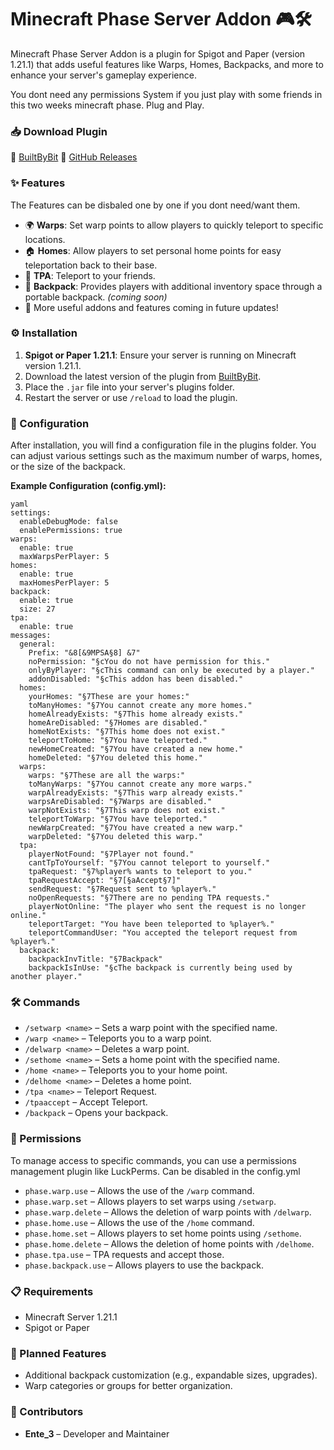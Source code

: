 # Minecraft Phase Server Addon 🎮🛠️

Minecraft Phase Server Addon is a plugin for Spigot and Paper (version 1.21.1) that adds useful features like Warps, Homes, Backpacks, and more to enhance your server's gameplay experience.

You dont need any permissions System if you just play with some friends in this two weeks minecraft phase.
Plug and Play.

### 📥 Download Plugin

🔗 [BuiltByBit](https://builtbybit.com/resources/minecraft-phase-server-addon.52980/)
🔗 [GitHub Releases](https://github.com/Inconnu-Development/Minecraft-Phase-Server-Addon/releases)

### ✨ Features

The Features can be disbaled one by one if you dont need/want them.

- 🌍 **Warps**: Set warp points to allow players to quickly teleport to specific locations.
- 🏠 **Homes**: Allow players to set personal home points for easy teleportation back to their base.
- 🤝 **TPA**: Teleport to your friends.
- 🎒 **Backpack**: Provides players with additional inventory space through a portable backpack. *(coming soon)*
- 🚀 More useful addons and features coming in future updates!

### ⚙️ Installation

1. **Spigot or Paper 1.21.1**: Ensure your server is running on Minecraft version 1.21.1.
2. Download the latest version of the plugin from [BuiltByBit](https://builtbybit.com/resources/minecraft-phase-server-addon.52980/).
3. Place the `.jar` file into your server's plugins folder.
4. Restart the server or use `/reload` to load the plugin.

### 🔧 Configuration

After installation, you will find a configuration file in the plugins folder. You can adjust various settings such as the maximum number of warps, homes, or the size of the backpack.

**Example Configuration (config.yml):**

```
yaml
settings:
  enableDebugMode: false
  enablePermissions: true
warps:
  enable: true
  maxWarpsPerPlayer: 5
homes:
  enable: true
  maxHomesPerPlayer: 5
backpack:
  enable: true
  size: 27
tpa:
  enable: true
messages:
  general:
    Prefix: "&8[&9MPSA§8] &7"
    noPermission: "§cYou do not have permission for this."
    onlyByPlayer: "§cThis command can only be executed by a player."
    addonDisabled: "§cThis addon has been disabled."
  homes:
    yourHomes: "§7These are your homes:"
    toManyHomes: "§7You cannot create any more homes."
    homeAlreadyExists: "§7This home already exists."
    homeAreDisabled: "§7Homes are disabled."
    homeNotExists: "§7This home does not exist."
    teleportToHome: "§7You have teleported."
    newHomeCreated: "§7You have created a new home."
    homeDeleted: "§7You deleted this home."
  warps:
    warps: "§7These are all the warps:"
    toManyWarps: "§7You cannot create any more warps."
    warpAlreadyExists: "§7This warp already exists."
    warpsAreDisabled: "§7Warps are disabled."
    warpNotExists: "§7This warp does not exist."
    teleportToWarp: "§7You have teleported."
    newWarpCreated: "§7You have created a new warp."
    warpDeleted: "§7You deleted this warp."
  tpa:
    playerNotFound: "§7Player not found."
    cantTpToYourself: "§7You cannot teleport to yourself."
    tpaRequest: "§7%player% wants to teleport to you."
    tpaRequestAccept: "§7[§aAccept§7]"
    sendRequest: "§7Request sent to %player%."
    noOpenRequests: "§7There are no pending TPA requests."
    playerNotOnline: "The player who sent the request is no longer online."
    teleportTarget: "You have been teleported to %player%."
    teleportCommandUser: "You accepted the teleport request from %player%."
  backpack:
    backpackInvTitle: "§7Backpack"
    backpackIsInUse: "§cThe backpack is currently being used by another player."
```

### 🛠️ Commands

- `/setwarp <name>` – Sets a warp point with the specified name.
- `/warp <name>` – Teleports you to a warp point.
- `/delwarp <name>` – Deletes a warp point.
- `/sethome <name>` – Sets a home point with the specified name.
- `/home <name>` – Teleports you to your home point.
- `/delhome <name>` – Deletes a home point.
- `/tpa <name>` – Teleport Request.
- `/tpaaccept` – Accept Teleport.
- `/backpack` – Opens your backpack.

### 🔑 Permissions

To manage access to specific commands, you can use a permissions management plugin like LuckPerms.
Can be disabled in the config.yml

- `phase.warp.use` – Allows the use of the `/warp` command.
- `phase.warp.set` – Allows players to set warps using `/setwarp`.
- `phase.warp.delete` – Allows the deletion of warp points with `/delwarp`.
- `phase.home.use` – Allows the use of the `/home` command.
- `phase.home.set` – Allows players to set home points using `/sethome`.
- `phase.home.delete` – Allows the deletion of home points with `/delhome`.
- `phase.tpa.use` – TPA requests and accept those.
- `phase.backpack.use` – Allows players to use the backpack.

### 📋 Requirements

- Minecraft Server 1.21.1
- Spigot or Paper

### 🚧 Planned Features

- Additional backpack customization (e.g., expandable sizes, upgrades).
- Warp categories or groups for better organization.

### 👥 Contributors

- **Ente_3** – Developer and Maintainer
